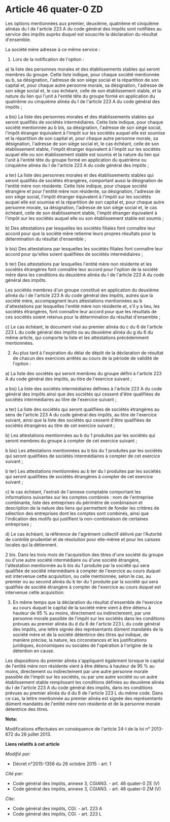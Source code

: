 # Article 46 quater-0 ZD

Les options mentionnées aux premier, deuxième, quatrième et cinquième alinéas du I de l'article 223 A du code général des
impôts sont notifiées au service des impôts auprès duquel est souscrite la déclaration du résultat d'ensemble. 

La société mère adresse à ce même service : 

1. Lors de la notification de l'option : 

a) la liste des personnes morales et des établissements stables qui seront membres du groupe. Cette liste indique, pour
chaque société mentionnée au b, sa désignation, l'adresse de son siège social et la répartition de son capital et, pour
chaque autre personne morale, sa désignation, l'adresse de son siège social et, le cas échéant, celle de son établissement
stable, et la nature du lien qui l'unit à l'entité tête du groupe formé en application du quatrième ou cinquième alinéa du I
de l'article 223 A du code général des impôts ; 

a bis) La liste des personnes morales et des établissements stables qui seront qualifiés de sociétés intermédiaires. Cette
liste indique, pour chaque société mentionnée au b bis, sa désignation, l'adresse de son siège social, l'impôt étranger
équivalent à l'impôt sur les sociétés auquel elle est soumise et la répartition de son capital et, pour chaque autre personne
morale, sa désignation, l'adresse de son siège social et, le cas échéant, celle de son établissement stable, l'impôt étranger
équivalent à l'impôt sur les sociétés auquel elle ou son établissement stable est soumis et la nature du lien qui l'unit à
l'entité tête du groupe formé en application du quatrième ou cinquième alinéa du I de l'article 223 A du code général des
impôts ; 

a ter) La liste des personnes morales et des établissements stables qui seront qualifiés de sociétés étrangères, comportant
aussi la désignation de l'entité mère non résidente. Cette liste indique, pour chaque société étrangère et pour l'entité mère
non résidente, sa désignation, l'adresse de son siège social, l'impôt étranger équivalent à l'impôt sur les sociétés auquel
elle est soumise et la répartition de son capital et, pour chaque autre personne morale, sa désignation, l'adresse de son
siège social et, le cas échéant, celle de son établissement stable, l'impôt étranger équivalent à l'impôt sur les sociétés
auquel elle ou son établissement stable est soumis ; 

b) Des attestations par lesquelles les sociétés filiales font connaître leur accord pour que la société mère retienne leurs
propres résultats pour la détermination du résultat d'ensemble ;

b bis) Des attestations par lesquelles les sociétés filiales font connaître leur accord pour qu'elles soient qualifiées de
sociétés intermédiaires ; 

b ter) Des attestations par lesquelles l'entité mère non résidente et les sociétés étrangères font connaître leur accord pour
l'option de la société mère dans les conditions du deuxième alinéa du I de l'article 223 A du code général des impôts.

Les sociétés membres d'un groupe constitué en application du deuxième alinéa du I de l'article 223 A du code général des
impôts, autres que la société mère, accompagnent leurs attestations mentionnées au b d'attestations par lesquelles l'entité
mère non résidente et, s'il y a lieu, les sociétés étrangères, font connaître leur accord pour que les résultats de ces
sociétés soient retenus pour la détermination du résultat d'ensemble ; 

c) Le cas échéant, le document visé au premier alinéa du c du 6 de l'article 223 L du code général des impôts ou au deuxième
alinéa du g du 6 du même article, qui comporte la liste et les attestations précédemment mentionnées. 

2. Au plus tard à l'expiration du délai de dépôt de la déclaration de résultat de chacun des exercices arrêtés au cours de la
période de validité de l'option : 

a) La liste des sociétés qui seront membres du groupe défini à l'article 223 A du code général des impôts, au titre de
l'exercice suivant ;

a bis) La liste des sociétés intermédiaires définies à l'article 223 A du code général des impôts ainsi que des sociétés qui
cessent d'être qualifiées de sociétés intermédiaires au titre de l'exercice suivant ; 

a ter) La liste des sociétés qui seront qualifiées de sociétés étrangères au sens de l'article 223 A du code général des
impôts, au titre de l'exercice suivant, ainsi que la liste des sociétés qui cessent d'être qualifiées de sociétés étrangères
au titre de cet exercice suivant ; 

b) Les attestations mentionnées au b du 1 produites par les sociétés qui seront membres du groupe à compter de cet exercice
suivant ; 

b bis) Les attestations mentionnées au b bis du 1 produites par les sociétés qui seront qualifiées de sociétés intermédiaires
à compter de cet exercice suivant ; 

b ter) Les attestations mentionnées au b ter du I produites par les sociétés qui seront qualifiées de sociétés étrangères à
compter de cet exercice suivant ;  

c) le cas échéant, l'extrait de l'annexe comptable comportant les informations suivantes sur les comptes combinés : nom de
l'entreprise combinante, liste des entreprises du périmètre de combinaison et description de la nature des liens qui
permettent de fonder les critères de sélection des entreprises dont les comptes sont combinés, ainsi que l'indication des
motifs qui justifient la non-combinaison de certaines entreprises ;

d) Le cas échéant, la référence de l'agrément collectif délivré par l'Autorité de contrôle prudentiel et de résolution pour
elle-même et pour les caisses locales qui la détiennent.

2 bis. Dans les trois mois de l'acquisition des titres d'une société du groupe ou d'une autre société intermédiaire ou d'une
société étrangère, l'attestation mentionnée au b bis du 1 produite par la société qui sera qualifiée de société intermédiaire
à compter de l'exercice au cours duquel est intervenue cette acquisition, ou celle mentionnée, selon le cas, au premier ou au
second alinéa du b ter du 1 produite par la société qui sera qualifiée de société étrangère à compter de l'exercice au cours
duquel est intervenue cette acquisition. 

3. En même temps que la déclaration du résultat d'ensemble de l'exercice au cours duquel le capital de la société mère vient
à être détenu à hauteur de 95 % au moins, directement ou indirectement, par une personne morale passible de l'impôt sur les
sociétés dans les conditions prévues au premier alinéa du d du 6 de l'article 223 L du code général des impôts, une lettre
signée des représentants dûment mandatés de la société mère et de la société détentrice des titres qui indique, de manière
précise, la nature, les circonstances et les justifications juridiques, économiques ou sociales de l'opération à l'origine de
la détention en cause.

Les dispositions du premier alinéa s'appliquent également lorsque le capital de l'entité mère non résidente vient à être
détenu à hauteur de 95 % au moins, directement ou indirectement par une autre personne morale passible de l'impôt sur les
sociétés, ou par une autre société ou un autre établissement stable remplissant les conditions définies au deuxième alinéa du
I de l'article 223 A du code général des impôts, dans les conditions prévues au premier alinéa du d du 6 de l'article 223 L
du même code. Dans ce cas, la lettre mentionnée au premier alinéa est signée des représentants dûment mandatés de l'entité
mère non résidente et de la personne morale détentrice des titres.

**Nota:**

Modifications effectuées en conséquence de l'article 24-I de la loi n° 2013-672 du 26 juillet 2013.

**Liens relatifs à cet article**

_Modifié par_:

  - Décret n°2015-1356 du 26 octobre 2015 - art. 1

_Cité par_:

  - Code général des impôts, annexe 3, CGIAN3. - art. 46 quater-0 ZE (V)
  - Code général des impôts, annexe 3, CGIAN3. - art. 46 quater-0 ZM (V)

_Cite_:

  - Code général des impôts, CGI. - art. 223 A
  - Code général des impôts, CGI. - art. 223 L
